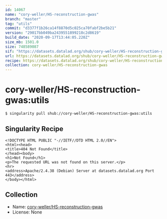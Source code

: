 ```yaml
---
id: 14067
name: "cory-weller/HS-reconstruction-gwas"
branch: "master"
tag: "utils"
commit: "d3377f1b26ca14f8870d5c025ca70fabf2be5b21"
version: "29017bb049ba2439551899218c2d8619"
build_date: "2020-09-17T13:44:05.220Z"
size_mb: 1501.0
size: 748589087
sif: "https://datasets.datalad.org/shub/cory-weller/HS-reconstruction-gwas/utils/2020-09-17-d3377f1b-29017bb0/29017bb049ba2439551899218c2d8619.sif"
url: https://datasets.datalad.org/shub/cory-weller/HS-reconstruction-gwas/utils/2020-09-17-d3377f1b-29017bb0/
recipe: https://datasets.datalad.org/shub/cory-weller/HS-reconstruction-gwas/utils/2020-09-17-d3377f1b-29017bb0/Singularity
collection: cory-weller/HS-reconstruction-gwas
---
```


# cory-weller/HS-reconstruction-gwas:utils

```bash
$ singularity pull shub://cory-weller/HS-reconstruction-gwas:utils
```

## Singularity Recipe

```singularity
<!DOCTYPE HTML PUBLIC "-//IETF//DTD HTML 2.0//EN">
<html><head>
<title>404 Not Found</title>
</head><body>
<h1>Not Found</h1>
<p>The requested URL was not found on this server.</p>
<hr>
<address>Apache/2.4.38 (Debian) Server at datasets.datalad.org Port 443</address>
</body></html>
```

## Collection

 - Name: [cory-weller/HS-reconstruction-gwas](https://github.com/cory-weller/HS-reconstruction-gwas)
 - License: None

